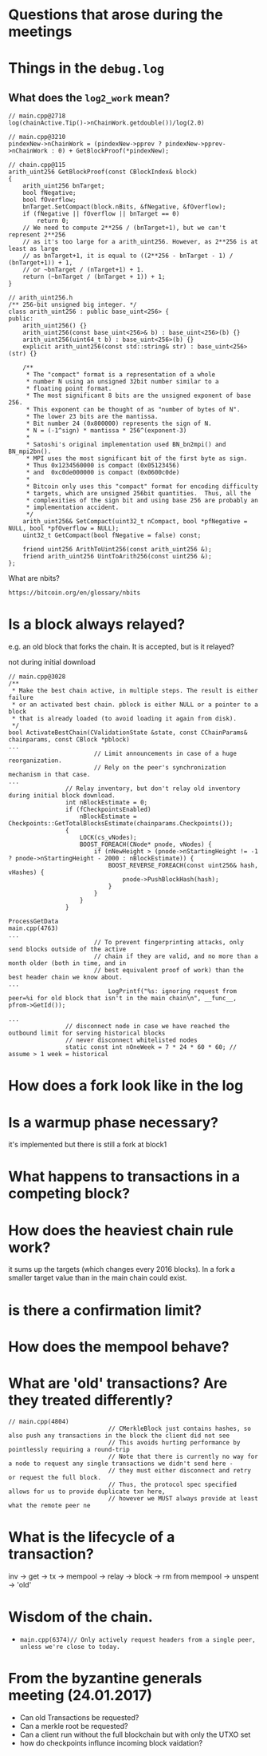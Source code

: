 # Questions that arose during the meetings

# Things in the `debug.log`

## What does the `log2_work` mean?

```
// main.cpp@2718
log(chainActive.Tip()->nChainWork.getdouble())/log(2.0)
```

```
// main.cpp@3210    
pindexNew->nChainWork = (pindexNew->pprev ? pindexNew->pprev->nChainWork : 0) + GetBlockProof(*pindexNew);
```

``` src = 
// chain.cpp@115
arith_uint256 GetBlockProof(const CBlockIndex& block)
{
    arith_uint256 bnTarget;
    bool fNegative;
    bool fOverflow;
    bnTarget.SetCompact(block.nBits, &fNegative, &fOverflow);
    if (fNegative || fOverflow || bnTarget == 0)
        return 0;
    // We need to compute 2**256 / (bnTarget+1), but we can't represent 2**256
    // as it's too large for a arith_uint256. However, as 2**256 is at least as large
    // as bnTarget+1, it is equal to ((2**256 - bnTarget - 1) / (bnTarget+1)) + 1,
    // or ~bnTarget / (nTarget+1) + 1.
    return (~bnTarget / (bnTarget + 1)) + 1;
}
```

```
// arith_uint256.h
/** 256-bit unsigned big integer. */
class arith_uint256 : public base_uint<256> {
public:
    arith_uint256() {}
    arith_uint256(const base_uint<256>& b) : base_uint<256>(b) {}
    arith_uint256(uint64_t b) : base_uint<256>(b) {}
    explicit arith_uint256(const std::string& str) : base_uint<256>(str) {}

    /**
     * The "compact" format is a representation of a whole
     * number N using an unsigned 32bit number similar to a
     * floating point format.
     * The most significant 8 bits are the unsigned exponent of base 256.
     * This exponent can be thought of as "number of bytes of N".
     * The lower 23 bits are the mantissa.
     * Bit number 24 (0x800000) represents the sign of N.
     * N = (-1^sign) * mantissa * 256^(exponent-3)
     *
     * Satoshi's original implementation used BN_bn2mpi() and BN_mpi2bn().
     * MPI uses the most significant bit of the first byte as sign.
     * Thus 0x1234560000 is compact (0x05123456)
     * and  0xc0de000000 is compact (0x0600c0de)
     *
     * Bitcoin only uses this "compact" format for encoding difficulty
     * targets, which are unsigned 256bit quantities.  Thus, all the
     * complexities of the sign bit and using base 256 are probably an
     * implementation accident.
     */
    arith_uint256& SetCompact(uint32_t nCompact, bool *pfNegative = NULL, bool *pfOverflow = NULL);
    uint32_t GetCompact(bool fNegative = false) const;

    friend uint256 ArithToUint256(const arith_uint256 &);
    friend arith_uint256 UintToArith256(const uint256 &);
};
```
What are nbits?

`https://bitcoin.org/en/glossary/nbits`


# Is a block always relayed?

e.g. an old block that forks the chain. It is accepted, but is it relayed?

not during initial download

```
// main.cpp@3028
/**
 * Make the best chain active, in multiple steps. The result is either failure
 * or an activated best chain. pblock is either NULL or a pointer to a block
 * that is already loaded (to avoid loading it again from disk).
 */
bool ActivateBestChain(CValidationState &state, const CChainParams& chainparams, const CBlock *pblock)
...
                        // Limit announcements in case of a huge reorganization.
                        // Rely on the peer's synchronization mechanism in that case.
...
                // Relay inventory, but don't relay old inventory during initial block download.
                int nBlockEstimate = 0;
                if (fCheckpointsEnabled)
                    nBlockEstimate = Checkpoints::GetTotalBlocksEstimate(chainparams.Checkpoints());
                {
                    LOCK(cs_vNodes);
                    BOOST_FOREACH(CNode* pnode, vNodes) {
                        if (nNewHeight > (pnode->nStartingHeight != -1 ? pnode->nStartingHeight - 2000 : nBlockEstimate)) {
                            BOOST_REVERSE_FOREACH(const uint256& hash, vHashes) {
                                pnode->PushBlockHash(hash);
                            }
                        }
                    }
                }
```

```
ProcessGetData
main.cpp(4763)
...
                        // To prevent fingerprinting attacks, only send blocks outside of the active
                        // chain if they are valid, and no more than a month older (both in time, and in
                        // best equivalent proof of work) than the best header chain we know about.
...
                            LogPrintf("%s: ignoring request from peer=%i for old block that isn't in the main chain\n", __func__, pfrom->GetId());

...
                // disconnect node in case we have reached the outbound limit for serving historical blocks
                // never disconnect whitelisted nodes
                static const int nOneWeek = 7 * 24 * 60 * 60; // assume > 1 week = historical
```

# How does a fork look like in the log

# Is a warmup phase necessary?

it's implemented but there is still a fork at block1

# What happens to transactions in a competing block?

# How does the heaviest chain rule work?

it sums up the targets (which changes every 2016 blocks).
In a fork a smaller target value than in the main chain could exist.

# is there a confirmation limit?

# How does the mempool behave?

# What are 'old' transactions? Are they treated differently?

```
// main.cpp(4804)
                            // CMerkleBlock just contains hashes, so also push any transactions in the block the client did not see
                            // This avoids hurting performance by pointlessly requiring a round-trip
                            // Note that there is currently no way for a node to request any single transactions we didn't send here -
                            // they must either disconnect and retry or request the full block.
                            // Thus, the protocol spec specified allows for us to provide duplicate txn here,
                            // however we MUST always provide at least what the remote peer ne

```

# What is the lifecycle of a transaction?

inv -> get -> tx -> mempool -> relay -> block -> rm from mempool -> unspent -> 'old'

# Wisdom of the chain.

* `main.cpp(6374)// Only actively request headers from a single peer, unless we're close to today.`

From the byzantine generals meeting (24.01.2017)
================================================

* Can old Transactions be requested?
* Can a merkle root be requested?
* Can a client run without the full blockchain but with only the UTXO set
* how do checkpoints influnce incoming block vaidation?

